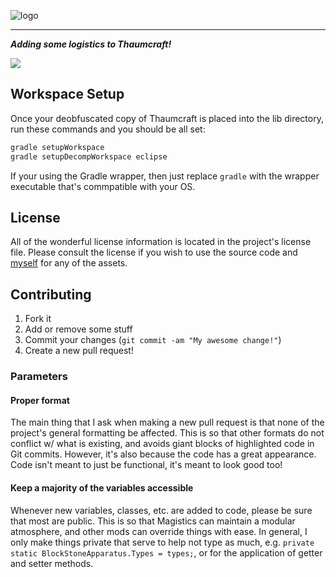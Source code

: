 ![logo](http://i1064.photobucket.com/albums/u370/MegaT145/Magistics/magistics_banner.png)
***

**_Adding some logistics to Thaumcraft!_**

<a href="https://codeship.com/projects/52617" target="_blank"><img src="https://codeship.com/projects/49546e30-64a5-0132-1a9a-1a1c11ba4c94/status?branch=master"/></a>

## Workspace Setup
Once your deobfuscated copy of Thaumcraft is placed into the lib directory, run these commands and you should be all set:

``` bash
gradle setupWorkspace
gradle setupDecompWorkspace eclipse
```

If your using the Gradle wrapper, then just replace `gradle` with the wrapper executable that's commpatible with your OS.

## License
All of the wonderful license information is located in the project's license file. Please consult the license if you wish to use the source code and [myself](https://github.com/T145) for any of the assets.

## Contributing
1. Fork it
2. Add or remove some stuff
3. Commit your changes (`git commit -am "My awesome change!"`)
4. Create a new pull request!

### Parameters

#### Proper format
The main thing that I ask when making a new pull request is that none of the project's general formatting be affected. This is so that other formats do not conflict w/ what is existing, and avoids giant blocks of highlighted code in Git commits. However, it's also because the code has a great appearance. Code isn't meant to just be functional, it's meant to look good too!

#### Keep a majority of the variables accessible
Whenever new variables, classes, etc. are added to code, please be sure that most are public. This is so that Magistics can maintain a modular atmosphere, and other mods can override things with ease. In general, I only make things private that serve to help not type as much, e.g. `private static BlockStoneApparatus.Types = types;`, or for the application of getter and setter methods.
